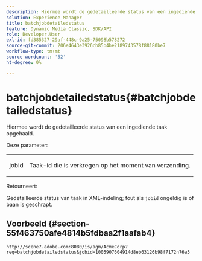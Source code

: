 ```yaml
---
description: Hiermee wordt de gedetailleerde status van een ingediende taak opgehaald.
solution: Experience Manager
title: batchjobdetailedstatus
feature: Dynamic Media Classic, SDK/API
role: Developer,User
exl-id: fd385327-29af-448c-9a25-75098b578272
source-git-commit: 206e4643e3926cb85b4be2189743578f88180be7
workflow-type: tm+mt
source-wordcount: '52'
ht-degree: 0%

---
```


# batchjobdetailedstatus{#batchjobdetailedstatus}

Hiermee wordt de gedetailleerde status van een ingediende taak opgehaald.

Deze parameter:

<table id="simpletable_9C379451927C4058834640377C0BD7A0"> 
 <tr class="strow"> 
  <td class="stentry"> <p> <span class="codeph"> jobid  </span> </p> </td> 
  <td class="stentry"> <p>Taak-id die is verkregen op het moment van verzending. </p> </td> 
 </tr> 
</table>

Retourneert:

Gedetailleerde status van taak in XML-indeling; fout als `jobid` ongeldig is of baan is geschrapt.

## Voorbeeld {#section-55f463750afe4814b5fdbaa2f1aafab4}

`http://scene7.adobe.com:8080/is/agm/AcmeCorp?req=batchjobdetailedstatus&jobid=1005907604914d8eb63126b98f7172n76a5`
